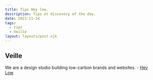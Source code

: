 ```yaml
---
title: Tips Hey low.
description: Tips et discovery of the day.
date: 2021-11-24
tags:
  - tips
  - Veille
layout: layouts/post.njk
---
```

## Veille

We are a design studio building low-carbon brands and websites. - [Hey Low](https://heylow.world/)